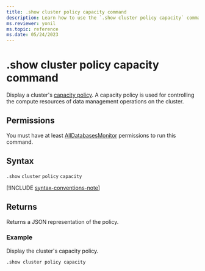 ```yaml
---
title: .show cluster policy capacity command
description: Learn how to use the `.show cluster policy capacity` command to display a cluster's capacity policy.
ms.reviewer: yonil
ms.topic: reference
ms.date: 05/24/2023
---
```

# .show cluster policy capacity command

Display a cluster's [capacity policy](capacity-policy.md). A capacity policy is used for controlling the compute resources of data management operations on the cluster.

## Permissions

You must have at least [AllDatabasesMonitor](../access-control/role-based-access-control.md) permissions to run this command.

## Syntax

`.show` `cluster` `policy` `capacity`

[!INCLUDE [syntax-conventions-note](../includes/syntax-conventions-note.md)]

## Returns

Returns a JSON representation of the policy.

### Example

Display the cluster's capacity policy.

```kusto
.show cluster policy capacity
```
